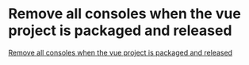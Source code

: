 # Remove all consoles when the vue project is packaged and released
[Remove all consoles when the vue project is packaged and released](https://aiwithcloud.com/2022/09/16/remove_all_consoles_when_the_vue_project_is_packaged_and_released/)